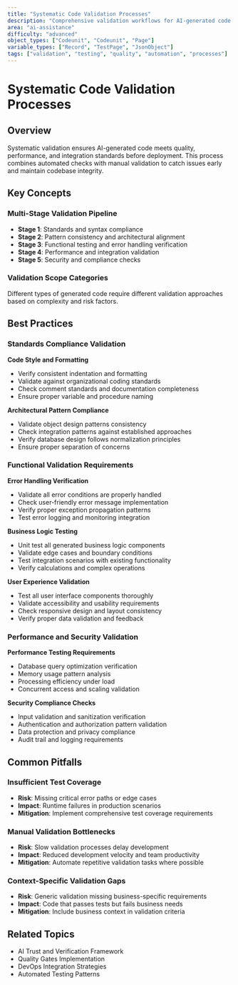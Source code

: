 ```yaml
---
title: "Systematic Code Validation Processes"
description: "Comprehensive validation workflows for AI-generated code including automated checks, testing requirements, and integration validation"
area: "ai-assistance"
difficulty: "advanced"
object_types: ["Codeunit", "Codeunit", "Page"]
variable_types: ["Record", "TestPage", "JsonObject"]
tags: ["validation", "testing", "quality", "automation", "processes"]
---
```


# Systematic Code Validation Processes

## Overview

Systematic validation ensures AI-generated code meets quality, performance, and integration standards before deployment. This process combines automated checks with manual validation to catch issues early and maintain codebase integrity.

## Key Concepts

### Multi-Stage Validation Pipeline
- **Stage 1**: Standards and syntax compliance
- **Stage 2**: Pattern consistency and architectural alignment
- **Stage 3**: Functional testing and error handling verification
- **Stage 4**: Performance and integration validation
- **Stage 5**: Security and compliance checks

### Validation Scope Categories
Different types of generated code require different validation approaches based on complexity and risk factors.

## Best Practices

### Standards Compliance Validation

**Code Style and Formatting**
- Verify consistent indentation and formatting
- Validate against organizational coding standards
- Check comment standards and documentation completeness
- Ensure proper variable and procedure naming

**Architectural Pattern Compliance**
- Validate object design patterns consistency
- Check integration patterns against established approaches
- Verify database design follows normalization principles
- Ensure proper separation of concerns

### Functional Validation Requirements

**Error Handling Verification**
- Validate all error conditions are properly handled
- Check user-friendly error message implementation
- Verify proper exception propagation patterns
- Test error logging and monitoring integration

**Business Logic Testing**
- Unit test all generated business logic components
- Validate edge cases and boundary conditions
- Test integration scenarios with existing functionality
- Verify calculations and complex operations

**User Experience Validation**
- Test all user interface components thoroughly
- Validate accessibility and usability requirements
- Check responsive design and layout consistency
- Verify proper data validation and feedback

### Performance and Security Validation

**Performance Testing Requirements**
- Database query optimization verification
- Memory usage pattern analysis
- Processing efficiency under load
- Concurrent access and scaling validation

**Security Compliance Checks**
- Input validation and sanitization verification
- Authentication and authorization pattern validation
- Data protection and privacy compliance
- Audit trail and logging requirements

## Common Pitfalls

### Insufficient Test Coverage
- **Risk**: Missing critical error paths or edge cases
- **Impact**: Runtime failures in production scenarios
- **Mitigation**: Implement comprehensive test coverage requirements

### Manual Validation Bottlenecks
- **Risk**: Slow validation processes delay development
- **Impact**: Reduced development velocity and team productivity
- **Mitigation**: Automate repetitive validation tasks where possible

### Context-Specific Validation Gaps
- **Risk**: Generic validation missing business-specific requirements
- **Impact**: Code that passes tests but fails business needs
- **Mitigation**: Include business context in validation criteria

## Related Topics

- AI Trust and Verification Framework
- Quality Gates Implementation
- DevOps Integration Strategies
- Automated Testing Patterns
